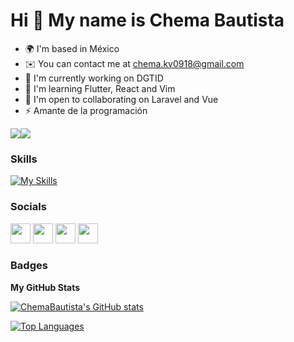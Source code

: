 Hi 👋 My name is Chema Bautista
===============================

* 🌍  I'm based in México
* ✉️  You can contact me at [chema.kv0918@gmail.com](mailto:chema.kv0918@gmail.com)
* 🚀  I'm currently working on DGTID
* 🧠  I'm learning Flutter, React and Vim
* 🤝  I'm open to collaborating on Laravel and Vue
* ⚡  Amante de la programación

<a href="https://www.twitter.com/Ch3ma_BS" target="_blank" rel="noreferrer"><img
src="https://img.shields.io/twitter/follow/Ch3ma_BS?logo=twitter&style=for-the-badge&color=0891b2&labelColor=1c1917"
/></a><a href="https://www.github.com/ChemaBautista" target="_blank" rel="noreferrer"><img
src="https://img.shields.io/github/followers/ChemaBautista?logo=github&style=for-the-badge&color=0891b2&labelColor=1c1917" /></a>
### Skills
[![My Skills](https://skillicons.dev/icons?i=js,html,css,angular,apple,bash,bootstrap,bun,docker,git,jquery,laravel,mysql,neovim,php,postgres,ts,vue,vscode,webpack)](https://skillicons.dev)

### Socials

<p align="left"> <a href="https://www.github.com/ChemaBautista" target="_blank" rel="noreferrer"><img src="https://raw.githubusercontent.com/danielcranney/readme-generator/main/public/icons/socials/github.svg" width="32" height="32" /></a> <a href="https://www.linkedin.com/in/josé-manuel-bautista-santiago-46578ab9/" target="_blank" rel="noreferrer"><img src="https://raw.githubusercontent.com/danielcranney/readme-generator/main/public/icons/socials/linkedin.svg" width="32" height="32" /></a> <a href="https://www.stackoverflow.com/users/278714/josé-manuel-bautista-santiago" target="_blank" rel="noreferrer"><img src="https://raw.githubusercontent.com/danielcranney/readme-generator/main/public/icons/socials/stackoverflow.svg" width="32" height="32" /></a> <a href="https://www.twitter.com/Ch3ma_BS" target="_blank" rel="noreferrer"><img src="https://raw.githubusercontent.com/danielcranney/readme-generator/main/public/icons/socials/twitter.svg" width="32" height="32" /></a></p>

### Badges

<b>My GitHub Stats</b>

<a href="http://www.github.com/ChemaBautista"><img src="https://github-readme-stats.vercel.app/api?username=ChemaBautista&show_icons=true&hide=&count_private=true&title_color=0891b2&text_color=ffffff&icon_color=0891b2&bg_color=1c1917&hide_border=true&show_icons=true" alt="ChemaBautista's GitHub stats" /></a>

<a href="https://github.com/ChemaBautista" align="left"><img src="https://github-readme-stats.vercel.app/api/top-langs/?username=ChemaBautista&langs_count=10&title_color=0891b2&text_color=ffffff&icon_color=0891b2&bg_color=1c1917&hide_border=true&locale=en&custom_title=Top%20%Languages" alt="Top Languages" /></a>
